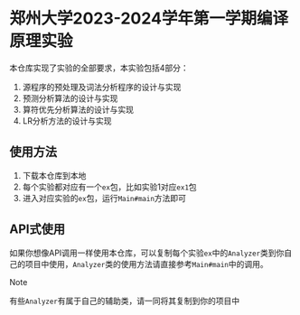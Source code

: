 # 郑州大学2023-2024学年第一学期编译原理实验

本仓库实现了实验的全部要求，本实验包括4部分：
1. 源程序的预处理及词法分析程序的设计与实现
2. 预测分析算法的设计与实现
3. 算符优先分析算法的设计与实现
4. LR分析方法的设计与实现

## 使用方法

1. 下载本仓库到本地
2. 每个实验都对应有一个`ex`包，比如实验1对应`ex1`包
3. 进入对应实验的`ex`包，运行`Main#main`方法即可

## API式使用

如果你想像API调用一样使用本仓库，可以复制每个实验`ex`中的`Analyzer`类到你自己的项目中使用，`Analyzer`类的使用方法请直接参考`Main#main`中的调用。

> [!NOTE]
> 有些`Analyzer`有属于自己的辅助类，请一同将其复制到你的项目中

